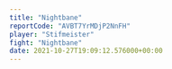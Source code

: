 ```yaml
---
title: "Nightbane"
reportCode: "AVBT7YrMDjP2NnFH"
player: "Stifmeister"
fight: "Nightbane"
date: 2021-10-27T19:09:12.576000+00:00
---
```


